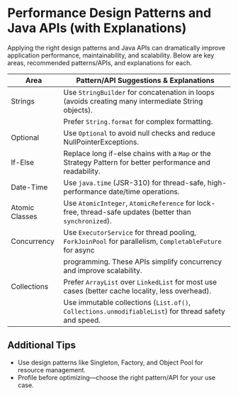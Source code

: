 # Performance Design Patterns and Java APIs (with Explanations)

Applying the right design patterns and Java APIs can dramatically improve application performance, maintainability, and scalability. Below are key areas, recommended patterns/APIs, and explanations for each.

| Area           | Pattern/API Suggestions & Explanations                                                                 |
| -------------- | ------------------------------------------------------------------------------------------------------ |
| Strings        | Use `StringBuilder` for concatenation in loops (avoids creating many intermediate String objects).      |
|                | Prefer `String.format` for complex formatting.                                                         |
| Optional       | Use `Optional` to avoid null checks and reduce NullPointerExceptions.                                  |
| If-Else        | Replace long if-else chains with a `Map` or the Strategy Pattern for better performance and readability.|
| Date-Time      | Use `java.time` (JSR-310) for thread-safe, high-performance date/time operations.                      |
| Atomic Classes | Use `AtomicInteger`, `AtomicReference` for lock-free, thread-safe updates (better than `synchronized`).|
| Concurrency    | Use `ExecutorService` for thread pooling, `ForkJoinPool` for parallelism, `CompletableFuture` for async|
|                | programming. These APIs simplify concurrency and improve scalability.                                  |
| Collections    | Prefer `ArrayList` over `LinkedList` for most use cases (better cache locality, less overhead).        |
|                | Use immutable collections (`List.of()`, `Collections.unmodifiableList`) for thread safety and speed.   |

## Additional Tips
- Use design patterns like Singleton, Factory, and Object Pool for resource management.
- Profile before optimizing—choose the right pattern/API for your use case.
